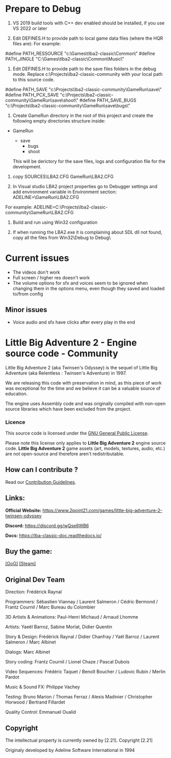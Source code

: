 # Prepare to Debug

1. VS 2019 build tools with C++ dev enabled should be installed, if you use VS 2022 or later

1. Edit DEFINES.H to provide path to local game data files (where the HQR files are):
  For example:

  #define	PATH_RESSOURCE		"c:\\Games\\tlba2-classic\\Common\\"
  #define	PATH_JINGLE	        "C:\\Games\\tlba2-classic\\Common\\Music\\"

1. Edit DEFINES.H to provide path to the save files folders in the debug mode. Replace c:\\Projects\\lba2-classic-community with your local path to this source code.

#define	PATH_SAVE		    "c:\\Projects\\lba2-classic-community\\GameRun\\save\\"
#define	PATH_PCX_SAVE		"c:\\Projects\\lba2-classic-community\\GameRun\\save\\shoot\\"
#define	PATH_SAVE_BUGS		"c:\\Projects\\lba2-classic-community\\GameRun\\save\\bugs\\"


1. Create GameRun directory in the root of this project and create the following empty directories structure inside:
- GameRun
  - save
    - bugs
    - shoot

  This will be derictory for the save files, logs and configuration file for the development. 

1. copy SOURCES\LBA2.CFG GameRun\LBA2.CFG

1. In Visual studio LBA2 project properties go to Debugger settings and add environment variable in Environment section:
  ADELINE=<PathToThisProject>\GameRun\LBA2.CFG
  
  For example: 
    ADELINE=C:\Projects\lba2-classic-community\GameRun\LBA2.CFG

1. Build and run using Win32 configuration

1. If when running the LBA2.exe it is complaining about SDL dll not found, copy all the files from Win32\Debug to Debug\

# Current issues

- The videos don't work
- Full screen / higher res doesn't work
- The volume options for sfx and voices seem to be ignored when changing them in the options menu, even though they saved and loaded to/from config

## Minor issues
- Voice audio and sfx have clicks after every play in the end


# Little Big Adventure 2 - Engine source code - Community

Little Big Adventure 2 (aka Twinsen's Odyssey) is the sequel of Little Big Adventure (aka Relentless : Twinsen's Adventure) in 1997.

We are releasing this code with preservation in mind, as this piece of work was exceptional for the time and we believe it can be a valuable source of education.

The engine uses Assembly code and was originally compiled with non-open source libraries which have been excluded from the project. 

### Licence
This source code is licensed under the [GNU General Public License](https://github.com/2point21/lba2-classic-community/blob/main/LICENSE).

Please note this license only applies to **Little Big Adventure 2** engine source code. **Little Big Adventure 2** game assets (art, models, textures, audio, etc.) are not open-source and therefore aren't redistributable.

## How can I contribute ?

Read our [Contribution Guidelines](https://github.com/2point21/lba2-classic-community/blob/main/CONTRIBUTING.md).

## Links:
**Official Website:** https://www.2point21.com/games/little-big-adventure-2-twinsen-odyssey

**Discord:** https://discord.gg/wQse6WB6

**Docs:** https://lba-classic-doc.readthedocs.io/

## Buy the game:
 [[GoG]](https://www.gog.com/game/little_big_adventure_2)  [[Steam]](https://store.steampowered.com/app/398000/Little_Big_Adventure_2/)

## Original Dev Team
Direction: Frédérick Raynal

Programmers: Sébastien Viannay / Laurent Salmeron / Cédric Bermond / Frantz Cournil / Marc Bureau du Colombier

3D Artists & Animations: Paul-Henri Michaud / Arnaud Lhomme

Artists: Yaeël Barroz, Sabine Morlat, Didier Quentin

Story & Design: Frédérick Raynal / Didier Chanfray / Yaël Barroz / Laurent Salmeron / Marc Albinet

Dialogs: Marc Albinet

Story coding: Frantz Cournil / Lionel Chaze / Pascal Dubois

Video Sequences: Frédéric Taquet / Benoît Boucher / Ludovic Rubin / Merlin Pardot

Music & Sound FX: Philippe Vachey

Testing: Bruno Marion / Thomas Ferraz / Alexis Madinier / Christopher Horwood / Bertrand Fillardet

Quality Control: Emmanuel Oualid

## Copyright
The intellectual property is currently owned by [2.21]. Copyright [2.21]

Originaly developed by Adeline Software International in 1994
